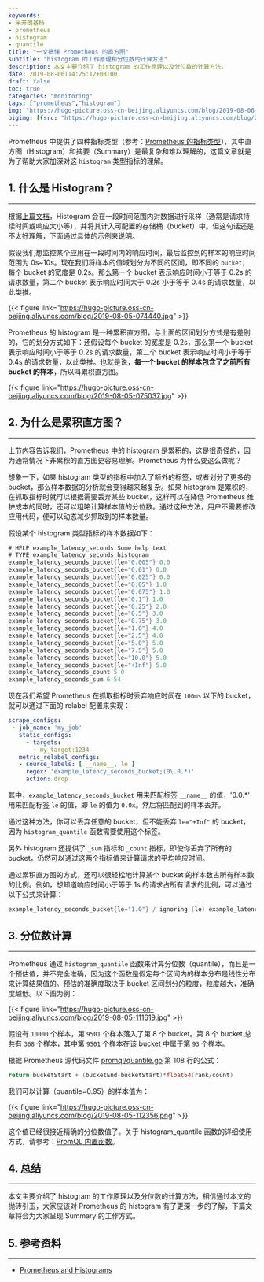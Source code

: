 ```yaml
---
keywords:
- 米开朗基杨
- prometheus
- histogram
- quantile
title: "一文搞懂 Prometheus 的直方图"
subtitle: "histogram 的工作原理和分位数的计算方法"
description: 本文主要介绍了 histogram 的工作原理以及分位数的计算方法。
date: 2019-08-06T14:25:12+08:00
draft: false
toc: true
categories: "monitoring"
tags: ["prometheus","histogram"]
img: "https://hugo-picture.oss-cn-beijing.aliyuncs.com/blog/2019-08-06-1_vHViQvX0Jx-tosNZIHOMhw.jpeg"
bigimg: [{src: "https://hugo-picture.oss-cn-beijing.aliyuncs.com/blog/2019-04-27-080627.jpg"}]
---
```


Prometheus 中提供了四种指标类型（参考：[Prometheus 的指标类型](https://fuckcloudnative.io/prometheus/2-concepts/metric_types.html)），其中直方图（Histogram）和摘要（Summary）是最复杂和难以理解的，这篇文章就是为了帮助大家加深对这 `histogram` 类型指标的理解。

## 1. 什么是 Histogram？

----

根据[上篇文档](https://fuckcloudnative.io/prometheus/2-concepts/metric_types.html)，Histogram 会在一段时间范围内对数据进行采样（通常是请求持续时间或响应大小等），并将其计入可配置的存储桶（bucket）中。但这句话还是不太好理解，下面通过具体的示例来说明。

假设我们想监控某个应用在一段时间内的响应时间，最后监控到的样本的响应时间范围为 0s~10s。现在我们将样本的值域划分为不同的区间，即不同的 `bucket`，每个 bucket 的宽度是 0.2s。那么第一个 bucket 表示响应时间小于等于 0.2s 的请求数量，第二个 bucket 表示响应时间大于 0.2s 小于等于 0.4s 的请求数量，以此类推。

{{< figure link="https://hugo-picture.oss-cn-beijing.aliyuncs.com/blog/2019-08-05-074440.jpg" >}}

Prometheus 的 histogram 是一种累积直方图，与上面的区间划分方式是有差别的，它的划分方式如下：还假设每个 bucket 的宽度是 0.2s，那么第一个 bucket 表示响应时间小于等于 0.2s 的请求数量，第二个 bucket 表示响应时间小于等于 0.4s 的请求数量，以此类推。也就是说，**每一个 bucket 的样本包含了之前所有 bucket 的样本**，所以叫累积直方图。

{{< figure link="https://hugo-picture.oss-cn-beijing.aliyuncs.com/blog/2019-08-05-075037.jpg" >}}

## 2. 为什么是累积直方图？

----

上节内容告诉我们，Prometheus 中的 histogram 是累积的，这是很奇怪的，因为通常情况下非累积的直方图更容易理解。Prometheus 为什么要这么做呢？

想象一下，如果 histogram 类型的指标中加入了额外的标签，或者划分了更多的 bucket，那么样本数据的分析就会变得越来越复杂。如果 histogram 是累积的，在抓取指标时就可以根据需要丢弃某些 bucket，这样可以在降低 Prometheus 维护成本的同时，还可以粗略计算样本值的分位数。通过这种方法，用户不需要修改应用代码，便可以动态减少抓取到的样本数量。

假设某个 histogram 类型指标的样本数据如下：

```go
# HELP example_latency_seconds Some help text
# TYPE example_latency_seconds histogram
example_latency_seconds_bucket{le="0.005"} 0.0
example_latency_seconds_bucket{le="0.01"} 0.0
example_latency_seconds_bucket{le="0.025"} 0.0
example_latency_seconds_bucket{le="0.05"} 1.0
example_latency_seconds_bucket{le="0.075"} 1.0
example_latency_seconds_bucket{le="0.1"} 1.0
example_latency_seconds_bucket{le="0.25"} 2.0
example_latency_seconds_bucket{le="0.5"} 3.0
example_latency_seconds_bucket{le="0.75"} 3.0
example_latency_seconds_bucket{le="1.0"} 4.0
example_latency_seconds_bucket{le="2.5"} 4.0
example_latency_seconds_bucket{le="5.0"} 5.0
example_latency_seconds_bucket{le="7.5"} 5.0
example_latency_seconds_bucket{le="10.0"} 5.0
example_latency_seconds_bucket{le="+Inf"} 5.0
example_latency_seconds_count 5.0
example_latency_seconds_sum 6.54
```

现在我们希望 Prometheus 在抓取指标时丢弃响应时间在 `100ms` 以下的 bucket，就可以通过下面的 relabel 配置来实现：

```yaml
scrape_configs:
 - job_name: 'my_job'
   static_configs:
     - targets:
       - my_target:1234
   metric_relabel_configs:
   - source_labels: [ __name__, le ]
     regex: 'example_latency_seconds_bucket;(0\.0.*)'
     action: drop
```

其中，`example_latency_seconds_bucket` 用来匹配标签 `__name__` 的值，'0\.0.*' 用来匹配标签 `le` 的值，即 `le` 的值为 `0.0x`。然后将匹配到的样本丢弃。

通过这种方法，你可以丢弃任意的 bucket，但不能丢弃 `le="+Inf"` 的 bucket，因为 `histogram_quantile` 函数需要使用这个标签。

另外 histogram 还提供了 `_sum` 指标和 `_count` 指标，即使你丢弃了所有的 bucket，仍然可以通过这两个指标值来计算请求的平均响应时间。

通过累积直方图的方式，还可以很轻松地计算某个 bucket 的样本数占所有样本数的比例。例如，想知道响应时间小于等于 1s 的请求占所有请求的比例，可以通过以下公式来计算：

```go
example_latency_seconds_bucket{le="1.0"} / ignoring (le) example_latency_seconds_bucket{le="+Inf"}
```

## 3. 分位数计算

----

Prometheus 通过 `histogram_quantile` 函数来计算分位数（quantile），而且是一个预估值，并不完全准确，因为这个函数是假定每个区间内的样本分布是线性分布来计算结果值的。预估的准确度取决于 bucket 区间划分的粒度，粒度越大，准确度越低。以下图为例：

{{< figure link="https://hugo-picture.oss-cn-beijing.aliyuncs.com/blog/2019-08-05-111619.jpg" >}}

假设有 `10000` 个样本，第 `9501` 个样本落入了第 8 个 bucket。第 8 个 bucket 总共有 `368` 个样本，其中第 `9501` 个样本在该 bucket 中属于第 `93` 个样本。

根据 Prometheus 源代码文件 [promql/quantile.go](https://github.com/prometheus/prometheus/blob/master/promql/quantile.go#L109) 第 108 行的公式：

```go
return bucketStart + (bucketEnd-bucketStart)*float64(rank/count)
```

我们可以计算（quantile=0.95）的样本值为：

{{< figure link="https://hugo-picture.oss-cn-beijing.aliyuncs.com/blog/2019-08-05-112356.png" >}}

这个值已经很接近精确的分位数值了。关于 histogram_quantile 函数的详细使用方式，请参考：[PromQL 内置函数](https://fuckcloudnative.io/prometheus/3-prometheus/functions.html#histogramquantile)。

## 4. 总结

----

本文主要介绍了 histogram 的工作原理以及分位数的计算方法，相信通过本文的抛砖引玉，大家应该对 Prometheus 的 histogram 有了更深一步的了解，下篇文章将会为大家呈现 Summary 的工作方式。

## 5. 参考资料

----

+ [Prometheus and Histograms](http://linuxczar.net/blog/2016/12/31/prometheus-histograms/)
